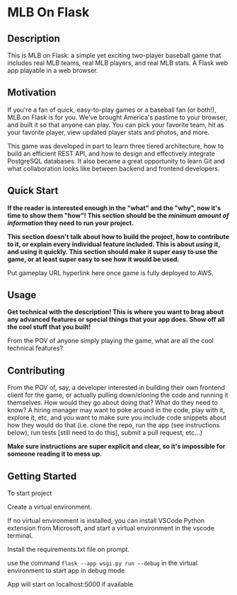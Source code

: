 # MLB On Flask

## Description
This is MLB on Flask: a simple yet exciting two-player baseball game that includes real MLB teams, real MLB players, and real MLB stats. A Flask web app playable in a web browser.

## Motivation
If you're a fan of quick, easy-to-play games or a baseball fan (or both!), MLB on Flask is for you. We've brought America's pastime to your browser, and built it so that anyone can play. You can pick your favorite team, hit as your favorite player, view updated player stats and photos, and more.

This game was developed in part to learn three tiered architecture, how to build an efficient REST API, and how to design and effectively integrate PostgreSQL databases. It also became a great opportunity to learn Git and what collaboration looks like between backend and frontend developers.

## Quick Start
**If the reader is interested enough in the "what" and the "why", now it's time to show them "how"! This section should be the *minimum amount of information* they need to run your project.**

**This section doesn't talk about how to build the project, how to contribute to it, or explain every individual feature included. This is about *using* it, and using it quickly. This section should make it super easy to use the game, or at least super easy to see how it would be used.**

Put gameplay URL hyperlink here once game is fully deployed to AWS.

## Usage
**Get technical with the description! This is where you want to brag about any advanced features or special things that your app does. Show off all the cool stuff that you built!**

From the POV of anyone simply playing the game, what are all the cool technical features?

## Contributing
From the POV of, say, a developer interested in building their own frontend client for the game, or actually pulling down/cloning the code and running it themselves. How would they go about doing that? What do they need to know? A  hiring manager may want to poke around in the code, play with it, explore it, etc, and you want to make sure you include code snippets about how they would do that (i.e. clone the repo, run the app (see instructions below), run tests [still need to do this], submit a pull request, etc...)

**Make sure instructions are super explicit and clear, so it's impossible for someone reading it to mess up.**



## Getting Started
To start project

Create a virtual environment. 

If no virtual environment is installed, you can install VSCode Python extension from Microsoft, and start a virtual environment in the vscode terminal.

Install the requirements.txt file on prompt. 

use the command `flask --app wsgi.py run --debug` in the virtual environment to start app in debug mode

App will start on localhost:5000 if available 
